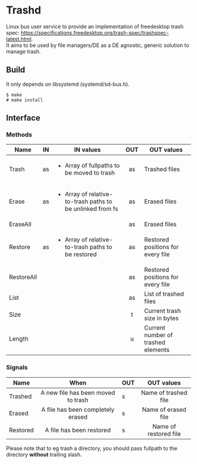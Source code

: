 # Trashd

Linux bus user service to provide an implementation of freedesktop trash spec: https://specifications.freedesktop.org/trash-spec/trashspec-latest.html.  
It aims to be used by file managers/DE as a DE agnostic, generic solution to manage trash.  

## Build
It only depends on libsystemd (systemd/sd-bus.h).  

    $ make
    # make install

## Interface
### Methods
| Name | IN | IN values | OUT | OUT values |
|-|:-:|-|:-:|-|
| Trash | as | <ul><li>Array of fullpaths to be moved to trash</li></ul> | as | Trashed files |
| Erase | as | <ul><li>Array of relative-to-trash paths to be unlinked from fs</li></ul> | as | Erased files |
| EraseAll | | | as | Erased files |
| Restore | as | <ul><li>Array of relative-to-trash paths to be restored</li></ul> | as | Restored positions for every file |
| RestoreAll | | | as | Restored positions for every file |
| List | | | as | List of trashed files |
| Size | | | t | Current trash size in bytes |
| Length | | | u | Current number of trashed elements |

### Signals
| Name | When | OUT | OUT values |
|-|:-:|-|:-:|
| Trashed | A new file has been moved to trash | s | Name of trashed file |
| Erased | A file has been completely erased | s | Name of erased file |
| Restored | A file has been restored | s | Name of restored file |

Please note that to eg trash a directory, you should pass fullpath to the directory **without** trailing slash.
